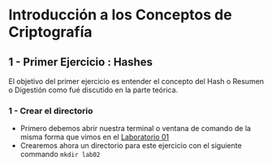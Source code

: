 # Introducción a los Conceptos de Criptografía

## 1 - Primer Ejercicio : Hashes

El objetivo del primer ejercicio es entender el concepto del Hash o Resumen o Digestión como fué discutido en la parte teórica.

### 1 - Crear el directorio

- Primero debemos abrir nuestra terminal o ventana de comando de la misma forma que vimos en el [Laboratorio 01](./laboratorio_01.md)
- Crearemos ahora un directorio para este ejercicio con el siguiente commando ```mkdir lab02```
